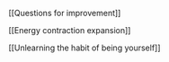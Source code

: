 [[Questions for improvement]]

[[Energy contraction expansion]]

[[Unlearning the habit of being yourself]]